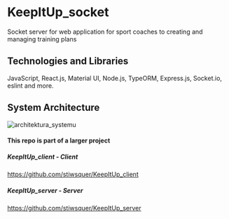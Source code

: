# KeepItUp_socket

Socket server for web application for sport coaches to creating and managing training plans

## Technologies and Libraries
JavaScript, React.js, Material UI, Node.js, TypeORM, Express.js, Socket.io, eslint and more.

## System Architecture
![architektura_systemu](https://user-images.githubusercontent.com/50952730/143244210-3008e671-7559-4fb2-8ab7-8314fd899a50.png)

#### This repo is part of a larger project

##### KeepItUp_client - Client
https://github.com/stiwsquer/KeepItUp_client

##### KeepItUp_server - Server
https://github.com/stiwsquer/KeepItUp_server

